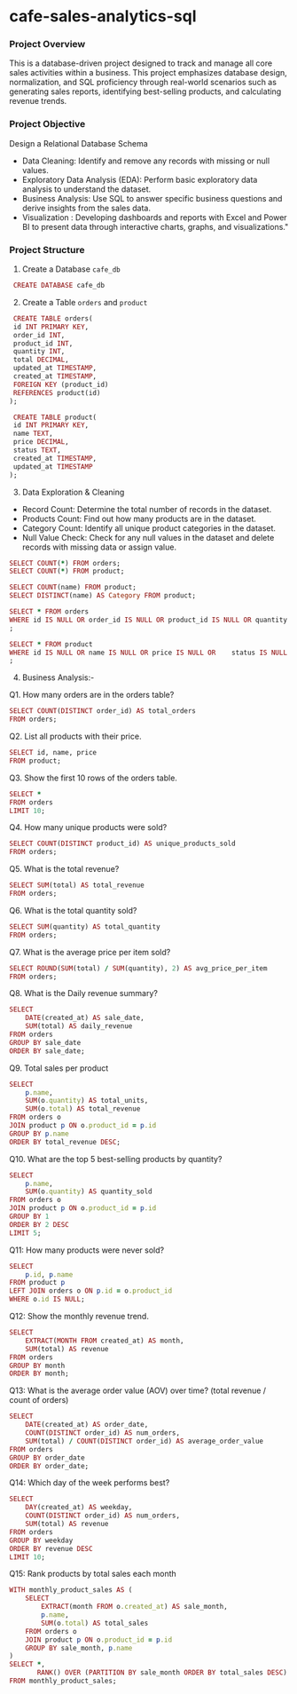 # cafe-sales-analytics-sql
### Project Overview

This is a database-driven project designed to track and manage all core sales activities within a business. This project emphasizes database design, normalization, and SQL proficiency through real-world scenarios such as generating sales reports, identifying best-selling products, and calculating revenue trends.

### Project Objective

Design a Relational Database Schema 
* Data Cleaning: Identify and remove any records with missing or null values.
* Exploratory Data Analysis (EDA): Perform basic exploratory data analysis to understand the dataset.
* Business Analysis: Use SQL to answer specific business questions and derive insights from the sales data.
* Visualization : Developing dashboards and reports with Excel and Power BI to present data through interactive charts, graphs, and visualizations."

### Project Structure

1. Create a Database `cafe_db`
```ruby
 CREATE DATABASE cafe_db
```
   
2. Create a Table `orders` and `product`
```ruby
 CREATE TABLE orders(
 id INT PRIMARY KEY,
 order_id INT,	
 product_id INT,
 quantity INT,
 total DECIMAL,
 updated_at TIMESTAMP,
 created_at TIMESTAMP,
 FOREIGN KEY (product_id) 
 REFERENCES product(id)
);

 CREATE TABLE product(
 id INT PRIMARY KEY,
 name TEXT,	
 price DECIMAL,
 status	TEXT,
 created_at	TIMESTAMP,
 updated_at TIMESTAMP
);

```
 
3. Data Exploration & Cleaning
* Record Count: Determine the total number of records in the dataset.
* Products Count: Find out how many products are in the dataset.
* Category Count: Identify all unique product categories in the dataset.
* Null Value Check: Check for any null values in the dataset and delete records with missing data or assign value.
```ruby
SELECT COUNT(*) FROM orders;
SELECT COUNT(*) FROM product;

SELECT COUNT(name) FROM product;
SELECT DISTINCT(name) AS Category FROM product;

SELECT * FROM orders
WHERE id IS NULL OR order_id IS NULL OR product_id IS NULL OR quantity IS NULL OR total IS NULL OR updated_at IS NULL OR created_at IS NULL
;

SELECT * FROM product
WHERE id IS NULL OR	name IS NULL OR price IS NULL OR	status IS NULL OR	created_at IS NULL OR updated_at IS NULL
;
```

4. Business Analysis:-

Q1. How many orders are in the orders table?
```ruby
SELECT COUNT(DISTINCT order_id) AS total_orders
FROM orders;
```

Q2. List all products with their price.
```ruby
SELECT id, name, price
FROM product;
```

Q3. Show the first 10 rows of the orders table.
```ruby
SELECT *
FROM orders
LIMIT 10;
```

Q4. How many unique products were sold?
```ruby
SELECT COUNT(DISTINCT product_id) AS unique_products_sold
FROM orders;
```

Q5. What is the total revenue?
```ruby
SELECT SUM(total) AS total_revenue
FROM orders;
```

Q6. What is the total quantity sold?
```ruby
SELECT SUM(quantity) AS total_quantity
FROM orders;
```

Q7. What is the average price per item sold?
```ruby
SELECT ROUND(SUM(total) / SUM(quantity), 2) AS avg_price_per_item
FROM orders;
```

Q8. What is the Daily revenue summary?
```ruby
SELECT 
    DATE(created_at) AS sale_date,
    SUM(total) AS daily_revenue
FROM orders
GROUP BY sale_date
ORDER BY sale_date;
```

Q9. Total sales per product
```ruby
SELECT 
    p.name,
    SUM(o.quantity) AS total_units,
    SUM(o.total) AS total_revenue
FROM orders o
JOIN product p ON o.product_id = p.id
GROUP BY p.name
ORDER BY total_revenue DESC;
```

Q10. What are the top 5 best-selling products by quantity?
```ruby
SELECT 
    p.name,
    SUM(o.quantity) AS quantity_sold
FROM orders o
JOIN product p ON o.product_id = p.id
GROUP BY 1
ORDER BY 2 DESC
LIMIT 5;
```

Q11: How many products were never sold?
```ruby
SELECT 
    p.id, p.name
FROM product p
LEFT JOIN orders o ON p.id = o.product_id
WHERE o.id IS NULL;
```

Q12: Show the monthly revenue trend.
```ruby
SELECT 
    EXTRACT(MONTH FROM created_at) AS month,
    SUM(total) AS revenue
FROM orders
GROUP BY month
ORDER BY month;
```

Q13: What is the average order value (AOV) over time? (total revenue / count of orders)
```ruby
SELECT 
    DATE(created_at) AS order_date,
    COUNT(DISTINCT order_id) AS num_orders,
    SUM(total) / COUNT(DISTINCT order_id) AS average_order_value
FROM orders
GROUP BY order_date
ORDER BY order_date;
```

Q14: Which day of the week performs best?
```ruby
SELECT 
    DAY(created_at) AS weekday,
    COUNT(DISTINCT order_id) AS num_orders,
    SUM(total) AS revenue
FROM orders
GROUP BY weekday
ORDER BY revenue DESC
LIMIT 10;
```

Q15: Rank products by total sales each month
```ruby
WITH monthly_product_sales AS (
    SELECT 
        EXTRACT(month FROM o.created_at) AS sale_month,
        p.name,
        SUM(o.total) AS total_sales
    FROM orders o
    JOIN product p ON o.product_id = p.id
    GROUP BY sale_month, p.name
)
SELECT *,
       RANK() OVER (PARTITION BY sale_month ORDER BY total_sales DESC) AS sales_rank
FROM monthly_product_sales;
```
